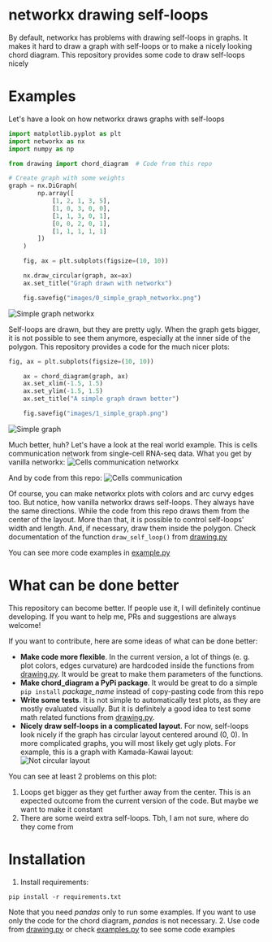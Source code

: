 # networkx drawing self-loops
By default, networkx has problems with drawing self-loops in graphs. It makes it hard to draw a graph with self-loops or to make a nicely looking chord diagram. This repository provides some code to draw self-loops nicely

# Examples

Let's have a look on how networkx draws graphs with self-loops

```python
import matplotlib.pyplot as plt
import networkx as nx
import numpy as np 

from drawing import chord_diagram  # Code from this repo

# Create graph with some weights
graph = nx.DiGraph(
        np.array([
            [1, 2, 1, 3, 5],
            [1, 0, 3, 0, 0],
            [1, 1, 3, 0, 1],
            [0, 0, 2, 0, 1],
            [1, 1, 1, 1, 1]
        ])
    )

    fig, ax = plt.subplots(figsize=(10, 10))

    nx.draw_circular(graph, ax=ax)
    ax.set_title("Graph drawn with networkx")

    fig.savefig("images/0_simple_graph_networkx.png")
```

![Simple graph networkx](images/0_simple_graph_networkx.png)

Self-loops are drawn, but they are pretty ugly. When the graph gets bigger, it is not possible to see them anymore, especially at the inner side of the polygon. This repository provides a code for the much nicer plots:

```python
fig, ax = plt.subplots(figsize=(10, 10))

    ax = chord_diagram(graph, ax)
    ax.set_xlim(-1.5, 1.5)
    ax.set_ylim(-1.5, 1.5)
    ax.set_title("A simple graph drawn better")

    fig.savefig("images/1_simple_graph.png")
```
![Simple graph](images/1_simple_graph.png)

Much better, huh? Let's have a look at the real world example. This is cells communication network from single-cell RNA-seq data. What you get by vanilla networkx:
![Cells communication networkx](images/3_nx_cells_network.png)

And by code from this repo:
![Cells communication](images/2_cells_network.png)

Of course, you can make networkx plots with colors and arc curvy edges too. But notice, how vanilla networkx draws self-loops. They always have the same directions. While the code from this repo draws them from the center of the layout. More than that, it is possible to control self-loops' width and length. And, if necessary, draw them inside the polygon. Check documentation of the function `draw_self_loop()` from [drawing.py](drawing.py)

You can see more code examples in [example.py](example.py)

# What can be done better
This repository can become better. If people use it, I will definitely continue developing. If you want to help me, PRs and suggestions are always welcome! 

If you want to contribute, here are some ideas of what can be done better:
* **Make code more flexible**. In the current version, a lot of things (e. g. plot colors, edges curvature) are hardcoded inside the functions from [drawing.py](drawing.py). It would be great to make them parameters of the functions.
* **Make chord_diagram a PyPi package**. It would be great to do a simple `pip install` *package_name* instead of copy-pasting code from this repo
* **Write some tests**. It is not simple to automatically test plots, as they are mostly evaluated visually. But it is definitely a good idea to test some math related functions from [drawing.py](drawing.py).  
* **Nicely draw self-loops in a complicated layout**. For now, self-loops look nicely if the graph has circular layout centered around (0, 0). In more complicated graphs, you will most likely get ugly plots. For example, this is a graph with Kamada-Kawai layout:
![Not circular layout](images/4_not_circular_layout.png)

You can see at least 2 problems on this plot:
1. Loops get bigger as they get further away from the center. This is an expected outcome from the current version of the code. But maybe we want to make it constant
2. There are some weird extra self-loops. Tbh, I am not sure, where do they come from

# Installation
1. Install requirements:

```pip install -r requirements.txt```

Note that you need *pandas* only to run some examples. If you want to use only the code for the chord diagram, *pandas* is not necessary.
2. Use code from [drawing.py](drawing.py) or check [examples.py](examples.py) to see some code examples
